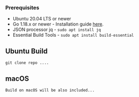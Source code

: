 ### Prerequisites

* Ubuntu 20.04 LTS or newer
* Go 1.18.x or newer - Installation guide [here](../../home/installation-guides/install-golang.md).
* JSON processor jq - `sudo apt install jq`
* Essential Build Tools - `sudo apt install build-essential`


## Ubuntu Build
```
git clone repo ....
```
 
## macOS
```
Build on macOS will be also included...
